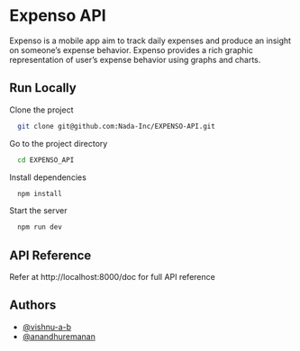 <!-- ![Logo](https://raw.githubusercontent.com/ananduremanan/Demo/main/New%20Proposed%20Design%20Track.png) -->

# Expenso API

Expenso is a mobile app aim to track daily expenses and produce an insight on someone’s expense behavior. Expenso provides a rich graphic representation of user’s expense behavior using graphs and charts.

## Run Locally

Clone the project

```bash
  git clone git@github.com:Nada-Inc/EXPENSO-API.git
```

Go to the project directory

```bash
  cd EXPENSO_API
```

Install dependencies

```bash
  npm install
```

Start the server

```bash
  npm run dev
```

## API Reference

Refer at http://localhost:8000/doc for full API reference

## Authors

- [@vishnu-a-b](https://github.com/vishnu-a-b)
- [@anandhuremanan](https://github.com/ananduremanan)
